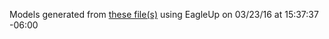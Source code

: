 Models generated from [these file(s)](https://raw.github.com/sparkfun/Bluetooth_Mate/546bc02b8f7ed5a74e4d443a4abe639c6b9b2086/Hardware/BluetoothMate.brd) using EagleUp on 03/23/16 at 15:37:37 -06:00
